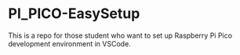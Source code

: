 # PI_PICO-EasySetup
This is a repo for those student who want to set up Raspberry Pi Pico development environment in VSCode.
